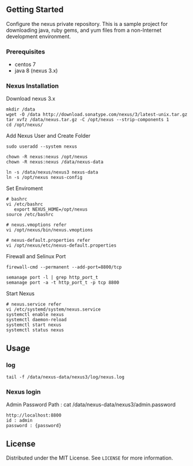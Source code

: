 ## Getting Started

Configure the nexus private repository.
This is a sample project for downloading java, ruby gems, and yum files from a non-Internet development environment.

### Prerequisites

* centos 7
* java 8 (nexus 3.x)

### Nexus Installation

Download nexus 3.x
```shell script
mkdir /data
wget -O /data http://download.sonatype.com/nexus/3/latest-unix.tar.gz     
tar xvfz /data/nexus.tar.gz -C /opt/nexus --strip-components 1   
cd /opt/nexus/   
```

Add Nexus User and Create Folder
```shell script
sudo useradd --system nexus

chown -R nexus:nexus /opt/nexus
chown -R nexus:nexus /data/nexus-data

ln -s /data/nexus/nexus3 nexus-data
ln -s /opt/nexus nexus-config
```

Set Enviroment
```shell script
# bashrc
vi /etc/bashrc
   export NEXUS_HOME=/opt/nexus
source /etc/bashrc

# nexus.vmoptions refer
vi /opt/nexus/bin/nexus.vmoptions

# nexus-default.properties refer   
vi /opt/nexus/etc/nexus-default.properties
``` 
Firewall and Selinux Port
```shell script
firewall-cmd --permanent --add-port=8800/tcp

semanage port -l | grep http_port_t
semanage port -a -t http_port_t -p tcp 8800
```

Start Nexus
```shell script
# nexus.service refer
vi /etc/systemd/system/nexus.service
systemctl enable nexus
systemctl daemon-reload
systemctl start nexus
systemctl status nexus
```

## Usage

### log
```shell script
tail -f /data/nexus-data/nexus3/log/nexus.log
```
### Nexus login
Admin Password Path : cat /data/nexus-data/nexus3/admin.password
```
http://localhost:8800
id : admin
password : {password}
```


## License

Distributed under the MIT License. See `LICENSE` for more information.
